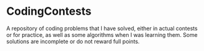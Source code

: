 # CodingContests
A repository of coding problems that I have solved, either in actual contests or for practice, as well as some algorithms when I was learning them. Some solutions are incomplete or do not reward full points. 
